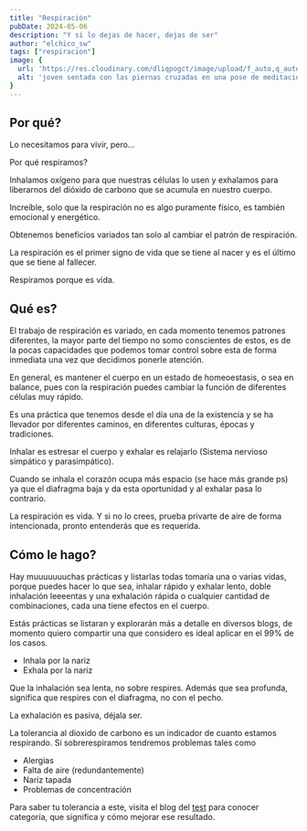 ```yaml
---
title: "Respiración"
pubDate: 2024-05-06
description: "Y si lo dejas de hacer, dejas de ser"
author: "elchico_sw"
tags: ["respiracion"]
image: {
  url: 'https://res.cloudinary.com/dliqpogct/image/upload/f_auto,q_auto/v1/mysite/breath',
  alt: 'joven sentada con las piernas cruzadas en una pose de meditación contra un fondo rojo.'
}
---
```


## Por qué?

Lo necesitamos para vivir, pero…

Por qué respiramos?

Inhalamos oxígeno para que nuestras células lo usen y exhalamos para liberarnos del dióxido de carbono que se acumula en nuestro cuerpo. 

Increíble, solo que la respiración no es algo puramente físico, es también emocional y energético.

Obtenemos beneficios variados tan solo al cambiar el patrón de respiración.

La respiración es el primer signo de vida que se tiene al nacer y es el último que se tiene al fallecer.

Respiramos porque es vida.

## Qué es?

El trabajo de respiración es variado, en cada momento tenemos patrones diferentes, la mayor parte del tiempo no somo conscientes de estos, es de la pocas capacidades que podemos tomar control sobre esta de forma inmediata una vez que decidimos ponerle atención.

En general, es mantener el cuerpo en un estado de homeoestasis, o sea en balance, pues con la respiración puedes cambiar la función de diferentes células muy rápido.

Es una práctica que tenemos desde el día una de la existencia y se ha llevador por diferentes caminos, en diferentes culturas, épocas y tradiciones.

Inhalar es estresar el cuerpo y exhalar es relajarlo (Sistema nervioso simpático y parasimpático).

Cuando se inhala el corazón ocupa más espacio (se hace más grande ps) ya que el diafragma baja y da esta oportunidad y al exhalar pasa lo contrario.

La respiración es vida. Y si no lo crees, prueba privarte de aire de forma intencionada, pronto entenderás que es requerida.

## Cómo le hago?

Hay muuuuuuuchas prácticas y listarlas todas tomaría una o varias vidas, porque puedes hacer lo que sea, inhalar rápido y exhalar lento, doble inhalación leeeentas y una exhalación rápida o cualquier cantidad de combinaciones, cada una tiene efectos en el cuerpo.

Estás prácticas se listaran y explorarán más a detalle en diversos blogs, de momento quiero compartir una que considero es ideal aplicar en el 99% de los casos.

- Inhala por la nariz
- Exhala por la nariz

Que la inhalación sea lenta, no sobre respires. Además que sea profunda, significa que respires con el diafragma, no con el pecho.

La exhalación es pasiva, déjala ser.

La tolerancia al dioxido de carbono es un indicador de cuanto estamos respirando. Si sobrerespiramos tendremos problemas tales como

- Alergias
- Falta de aire (redundantemente)
- Nariz tapada
- Problemas de concentración

Para saber tu tolerancia a este, visita el blog del [test](https://elchico.coach/es/blog/test) para conocer categoría, que significa y cómo mejorar ese resultado.